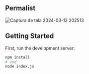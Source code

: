 ## Permalist
![Captura de tela 2024-03-13 202513](https://github.com/Jezebel1990/permalist/assets/75287031/88933171-3cfd-439a-ac3c-2813fcb246ba)


## Getting Started

First, run the development server:

```bash
npm install
# and
node index.js
```

